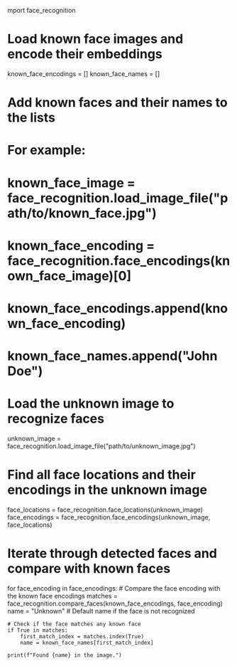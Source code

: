 mport face_recognition

# Load known face images and encode their embeddings
known_face_encodings = []
known_face_names = []

# Add known faces and their names to the lists
# For example:
# known_face_image = face_recognition.load_image_file("path/to/known_face.jpg")
# known_face_encoding = face_recognition.face_encodings(known_face_image)[0]
# known_face_encodings.append(known_face_encoding)
# known_face_names.append("John Doe")

# Load the unknown image to recognize faces
unknown_image = face_recognition.load_image_file("path/to/unknown_image.jpg")

# Find all face locations and their encodings in the unknown image
face_locations = face_recognition.face_locations(unknown_image)
face_encodings = face_recognition.face_encodings(unknown_image, face_locations)

# Iterate through detected faces and compare with known faces
for face_encoding in face_encodings:
    # Compare the face encoding with the known face encodings
    matches = face_recognition.compare_faces(known_face_encodings, face_encoding)
    name = "Unknown"  # Default name if the face is not recognized

    # Check if the face matches any known face
    if True in matches:
        first_match_index = matches.index(True)
        name = known_face_names[first_match_index]

    print(f"Found {name} in the image.")
